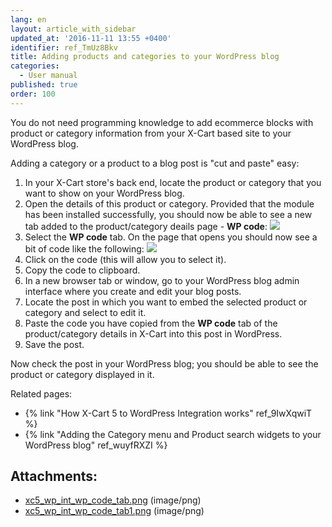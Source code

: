 ```yaml
---
lang: en
layout: article_with_sidebar
updated_at: '2016-11-11 13:55 +0400'
identifier: ref_TmUz8Bkv
title: Adding products and categories to your WordPress blog
categories:
  - User manual
published: true
order: 100
---
```



You do not need programming knowledge to add ecommerce blocks with product or category information from your X-Cart based site to your WordPress blog.

Adding a category or a product to a blog post is "cut and paste" easy:

1.  In your X-Cart store's back end, locate the product or category that you want to show on your WordPress blog.
2.  Open the details of this product or category. Provided that the module has been installed successfully, you should now be able to see a new tab added to the product/category deails page - **WP code**:
    ![]({{site.baseurl}}/attachments/8750584/8719412.png)
3.  Select the **WP code** tab. On the page that opens you should now see a bit of code like the following:
    ![]({{site.baseurl}}/attachments/8750584/8719413.png)
4.  Click on the code (this will allow you to select it). 
5.  Copy the code to clipboard.
6.  In a new browser tab or window, go to your WordPress blog admin interface where you create and edit your blog posts.
7.  Locate the post in which you want to embed the selected product or category and select to edit it.
8.  Paste the code you have copied from the **WP code** tab of the product/category details in X-Cart into this post in WordPress.
9.  Save the post. 

Now check the post in your WordPress blog; you should be able to see the product or category displayed in it.

Related pages:

*   {% link "How X-Cart 5 to WordPress Integration works" ref_9IwXqwiT %}
*   {% link "Adding the Category menu and Product search widgets to your WordPress blog" ref_wuyfRXZI %}

## Attachments:

* [xc5_wp_int_wp_code_tab.png]({{site.baseurl}}/attachments/8750584/8719412.png) (image/png)
* [xc5_wp_int_wp_code_tab1.png]({{site.baseurl}}/attachments/8750584/8719413.png) (image/png)
